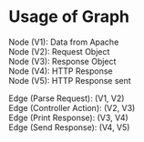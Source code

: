 # Usage of Graph

Node (V1): Data from Apache  
Node (V2): Request Object  
Node (V3): Response Object  
Node (V4): HTTP Response  
Node (V5): HTTP Response sent  

Edge (Parse Request): (V1, V2)  
Edge (Controller Action): (V2, V3)  
Edge (Print Response): (V3, V4)  
Edge (Send Response): (V4, V5)  

